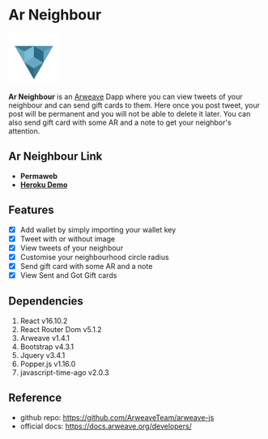 # Ar Neighbour

<img src="https://github.com/mmitrasish/arweave-neighbour-tweet-react/blob/master/src/assets/images/arweaveIcon.png" width="100" height="100">

**Ar Neighbour** is an [Arweave](https://www.arweave.org/) Dapp where you can view tweets of your neighbour and can send gift cards to them. Here once you post tweet, your post will be permanent and you will not be able to delete it later. You can also send gift card with some AR and a note to get your neighbor's attention.

## Ar Neighbour Link

* **Permaweb**
* [**Heroku Demo**]()

## Features

- [x] Add wallet by simply importing your wallet key
- [x] Tweet with or without image
- [x] View tweets of your neighbour
- [x] Customise your neighbourhood circle radius
- [x] Send gift card with some AR and a note
- [x] View Sent and Got Gift cards

## Dependencies

1. React v16.10.2
1. React Router Dom v5.1.2
1. Arweave v1.4.1
1. Bootstrap v4.3.1
1. Jquery v3.4.1
1. Popper.js v1.16.0
1. javascript-time-ago v2.0.3

## Reference

* github repo: https://github.com/ArweaveTeam/arweave-js
* official docs: https://docs.arweave.org/developers/
